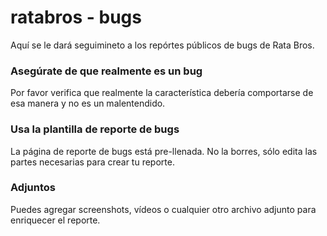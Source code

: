 # ratabros - bugs
Aquí se le dará seguimineto a los repórtes públicos de bugs de Rata Bros.

### Asegúrate de que realmente es un bug
Por favor verifica que realmente la característica debería comportarse de esa manera y no es un malentendido.

### Usa la plantilla de reporte de bugs
La página de reporte de bugs está pre-llenada. No la borres, sólo edita las partes necesarias para crear tu reporte.

### Adjuntos
Puedes agregar screenshots, vídeos o cualquier otro archivo adjunto para enriquecer el reporte.
